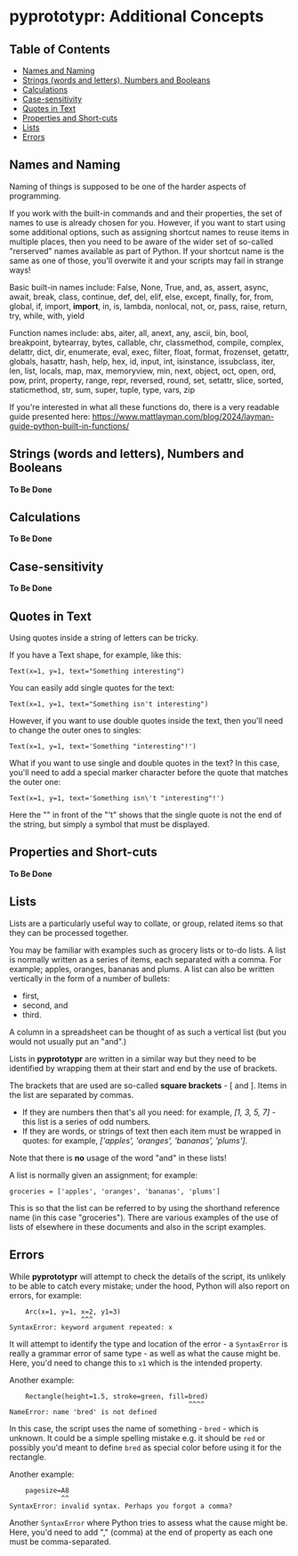 # pyprototypr: Additional Concepts

## Table of Contents

* [Names and Naming](#names )
* [Strings (words and letters), Numbers and Booleans](#strings)
* [Calculations](#calculations)
* [Case-sensitivity](#case)
* [Quotes in Text](#quotes)
* [Properties and Short-cuts](#short)
* [Lists](#lists)
* [Errors](#errors)


## Names and Naming <a name="names"></a>

Naming of things is supposed to be one of the harder aspects of programming.

If you work with the built-in commands and and their properties, the set of
names to use is already chosen for you. However, if you want to start using
some additional options, such as assigning shortcut names to reuse items in
multiple places, then you need to be aware of the wider set of so-called
"rerserved" names available as part of Python.  If your shortcut name is the
same as one of those, you'll overwite it and your scripts may fail in strange
ways!

Basic built-in names include: False, None, True, and, as, assert, async,
await, break, class, continue, def, del, elif, else, except, finally, for,
from, global, if, import, __import__, in, is, lambda, nonlocal,  not, or,
pass, raise, return, try, while, with, yield

Function names include: abs, aiter, all, anext, any, ascii, bin, bool,
breakpoint, bytearray, bytes, callable, chr, classmethod, compile, complex,
delattr, dict, dir, enumerate, eval, exec, filter, float, format, frozenset,
getattr, globals, hasattr, hash, help, hex, id, input, int, isinstance,
issubclass, iter, len, list, locals, map, max, memoryview, min, next, object,
oct, open, ord, pow, print, property, range, repr, reversed, round, set,
setattr, slice, sorted, staticmethod, str, sum, super, tuple, type, vars, zip

If you're interested in what all these functions do, there is a very readable
guide presented here:
 https://www.mattlayman.com/blog/2024/layman-guide-python-built-in-functions/


## Strings (words and letters), Numbers and Booleans  <a name="strings"></a>

**To Be Done**


## Calculations <a name="calculations"></a>

**To Be Done**


## Case-sensitivity  <a name="case"></a>

**To Be Done**


## Quotes in Text <a name="quotes"></a>

Using quotes inside a string of letters can be tricky.

If you have a Text shape, for example, like this:
```
Text(x=1, y=1, text="Something interesting")
```

You can easily add single quotes for the text:
```
Text(x=1, y=1, text="Something isn't interesting")
```

However, if you want to use double quotes inside the text, then
you'll need to change the outer ones to singles:
```
Text(x=1, y=1, text='Something "interesting"!')
```

What if you want to use single and double quotes in the text?
In this case, you'll need to add a special marker character before the quote
that matches the outer one:
```
Text(x=1, y=1, text='Something isn\'t "interesting"!')
```
Here the "\" in front of the "'t" shows that the single quote is not the end
of the string, but simply a symbol that must be displayed.


## Properties and Short-cuts  <a name="short"></a>

**To Be Done**


## Lists  <a name="lists"></a>

Lists are a particularly useful way to collate, or group, related items so
that they can be processed together.

You may be familiar with examples such as grocery lists or to-do lists.
A list is normally written as a series of items, each separated with a comma.
For example; apples, oranges, bananas and plums. A list can also be written
vertically in the form of a number of bullets:

* first,
* second, and
* third.

A column in a spreadsheet can be thought of as such a vertical list (but you
would not usually put an "and".)

Lists in **pyprototypr** are written in a similar way but they need to be
identified by wrapping them at their start and end by the use of brackets.

The brackets that are used are so-called **square brackets** - [ and ].
Items in the list are separated by commas.

* If they are numbers then that's all you need: for example, *[1, 3, 5, 7]* - this
  list is a series of odd numbers.
* If they are words, or strings of text then each item must be wrapped in quotes:
  for example, *['apples', 'oranges', 'bananas', 'plums']*.

Note that there is **no** usage of the word "and" in these lists!

A list is normally given an assignment; for example:
```
groceries = ['apples', 'oranges', 'bananas', 'plums']
```
This is so that the list can be referred to by using the shorthand reference
name (in this case "groceries").  There are various examples of the use of
lists of elsewhere in these documents and also in the script examples.


## Errors  <a name="errors"></a>

While **pyprototypr** will attempt to check the details of the script, its
unlikely to be able to catch every mistake; under the hood, Python will also
report on errors, for example:
```
    Arc(x=1, y=1, x=2, y1=3)
                  ^^^
SyntaxError: keyword argument repeated: x
```
It will attempt to identify the type and location of the error - a `SyntaxError`
is really a grammar error of same type - as well as what the cause might be.
Here, you'd need to change this to `x1` which is the intended property.

Another example:
```
    Rectangle(height=1.5, stroke=green, fill=bred)
                                             ^^^^
NameError: name 'bred' is not defined
```
In this case, the script uses the name of something - `bred` - which is unknown.
It could be a simple spelling mistake e.g. it should be `red` or possibly you'd
meant to define `bred` as special color before using it for the rectangle.

Another example:
```
    pagesize=A8
             ^^
SyntaxError: invalid syntax. Perhaps you forgot a comma?
```
Another `SyntaxError` where Python tries to assess what the cause might be. Here,
you'd need to add "," (comma) at the end of property as each one must be
comma-separated.
